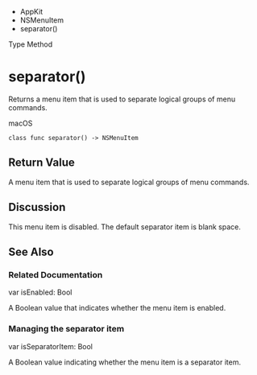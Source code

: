 

- AppKit
- NSMenuItem
-  separator() 

Type Method

# separator()

Returns a menu item that is used to separate logical groups of menu commands.

macOS

``` source
class func separator() -> NSMenuItem
```

## Return Value

A menu item that is used to separate logical groups of menu commands.

## Discussion

This menu item is disabled. The default separator item is blank space.

## See Also

### Related Documentation

var isEnabled: Bool

A Boolean value that indicates whether the menu item is enabled.

### Managing the separator item

var isSeparatorItem: Bool

A Boolean value indicating whether the menu item is a separator item.

